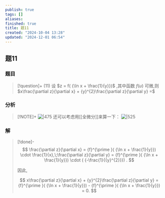 ```yaml
---
publish: true
tags: []
aliases: 
finished: true
title: 题11
created: "2024-10-04 13:28"
updated: "2024-12-01 06:54"
---
```

## 题11
### 题目
> [!question]+
> (11) 设 $z = f( {\ln x + \frac{1}{y}})$ ,其中函数 $f( u)$ 可微,则 $x\frac{\partial z}{\partial x} + {y}^{2}\frac{\partial z}{\partial y} =$
### 分析
> [!NOTE]+
> ![|475](https://img.hwenyi.live/202411201742909.webp)
> 还可以考虑用[[全微分]]来算一下：
> ![|525](https://img.hwenyi.live/202411211646604.webp)
### 解
> [!done]-
> $$
> \frac{\partial z}{\partial x} = {f}^{\prime }( {\ln x + \frac{1}{y}})  \cdot  \frac{1}{x},\;\frac{\partial z}{\partial y} = {f}^{\prime }( {\ln x + \frac{1}{y}})  \cdot  ( {-\frac{1}{{y}^{2}}}) .
> $$
> 
> 因此,
> 
> $$
> x\frac{\partial z}{\partial x} + {y}^{2}\frac{\partial z}{\partial y} = {f}^{\prime }( {\ln x + \frac{1}{y}})  - {f}^{\prime }( {\ln x + \frac{1}{y}})  = 0.
> $$